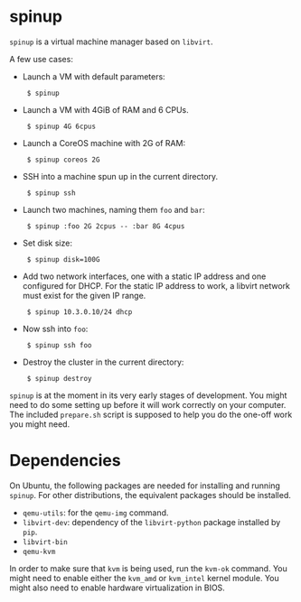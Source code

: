 spinup
======

`spinup` is a virtual machine manager based on `libvirt`.

A few use cases:

 - Launch a VM with default parameters:

        $ spinup

 - Launch a VM with 4GiB of RAM and 6 CPUs.

        $ spinup 4G 6cpus

 - Launch a CoreOS machine with 2G of RAM:

        $ spinup coreos 2G

 - SSH into a machine spun up in the current directory.

        $ spinup ssh

 - Launch two machines, naming them `foo` and `bar`:

        $ spinup :foo 2G 2cpus -- :bar 8G 4cpus

 - Set disk size:

        $ spinup disk=100G

 - Add two network interfaces, one with a static IP address and one
   configured for DHCP. For the static IP address to work, a libvirt
   network must exist for the given IP range.

        $ spinup 10.3.0.10/24 dhcp

 - Now ssh into `foo`:

        $ spinup ssh foo

 - Destroy the cluster in the current directory:

        $ spinup destroy

`spinup` is at the moment in its very early stages of development. You
might need to do some setting up before it will work correctly on your
computer. The included `prepare.sh` script is supposed to help you do
the one-off work you might need.

Dependencies
============

On Ubuntu, the following packages are needed for installing and
running `spinup`. For other distributions, the equivalent packages
should be installed.

 - `qemu-utils`: for the `qemu-img` command.
 - `libvirt-dev`: dependency of the `libvirt-python` package installed
   by `pip`.
 - `libvirt-bin`
 - `qemu-kvm`

In order to make sure that `kvm` is being used, run the `kvm-ok`
command. You might need to enable either the `kvm_amd` or `kvm_intel`
kernel module. You might also need to enable hardware virtualization
in BIOS.

